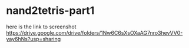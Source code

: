 ﻿# nand2tetris-part1
here is the link to screenshot https://drive.google.com/drive/folders/1Nw6C6sXsOXaAG7nro3hevVV0-yay6hNs?usp=sharing
